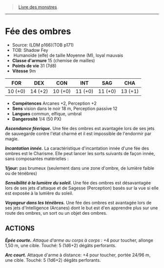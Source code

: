 ﻿> [Livre des monstres](tome_of_beasts_old.md)

---

# Fée des ombres

- Source: (LDM p166)(TOB p171)
- TOB: Shadow Fey
-  Humanoïde (elfe) de taille Moyenne (M), loyal mauvais
- **Classe d'armure** 15 (chemise de mailles)
- **Points de vie** 31 (7d8)
- **Vitesse** 9m

|FOR|DEX|CON|INT|SAG|CHA|
|---|---|---|---|---|---|
|10 (+0)|14 (+2)|10 (+0)|11 (+0)|11 (+0)|13 (+1)|

- **Compétences** Arcanes +2, Perception +2
- **Sens** vision dans le noir 18 m, Perception passive 12
- **Langues** commun, elfique, umbral
- **Dangerosité** 1/4 (50 PX)

**_Ascendance féerique._** Une fée des ombres est avantagée lors de ses jets de sauvegarde contre l'état charmé et il est impossible de l'endormir par magie.

**_Incantation innée._** La caractéristique d'incantation innée d'une fée des ombres est le Charisme. Elle peut lancer les sorts suivants de façon innée, sans composantes matérielles :

**1/jour:** pas brumeux (seulement dans une zone d'ombre, de lumière faible ou de ténèbres)

**_Sensibilité à la lumière du soleil._** Une fée des ombres est désavantagée lors de ses jets d'attaque et de Sagesse (Perception) basés sur la vue si elle est exposée à la lumière du soleil.

**_Voyageur dans les ténèbres._** Une fée des ombres est avantagée lors de ses jets d'Intelligence (Arcanes) dont le but est d'en apprendre plus sur une route des ombres, un sort ou un objet des ombres.

## ACTIONS

**_Épée courte._** _Attaque d'arme au corps à corps :_ +4 pour toucher, allonge 1,50 m, une cible. Touché: 5 (1d6+2) dégâts perforants.

**_Arc court._** Attaque d'arme à distance: +4 pour toucher, portée 24/96 m, une cible. Touché: 5 (1d6+2) dégâts perforants.

